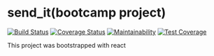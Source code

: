 # send_it(bootcamp project)

[![Build Status](https://travis-ci.com/mnswaleh/bootfront.svg?branch=develop)](https://travis-ci.com/mnswaleh/bootfront) 
[![Coverage Status](https://coveralls.io/repos/github/mnswaleh/bootfront/badge.svg)](https://coveralls.io/github/mnswaleh/bootfront)
[![Maintainability](https://api.codeclimate.com/v1/badges/96ac2c9d233793b242c1/maintainability)](https://codeclimate.com/github/Kibetchirchir/si-lms/maintainability)
[![Test Coverage](https://api.codeclimate.com/v1/badges/96ac2c9d233793b242c1/test_coverage)](https://codeclimate.com/github/Kibetchirchir/si-lms/test_coverage)

This project was bootstrapped with react
